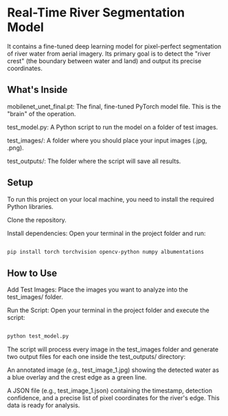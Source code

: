 # Real-Time River Segmentation Model
It contains a fine-tuned deep learning model for pixel-perfect segmentation of river water from aerial imagery. Its primary goal is to detect the "river crest" (the boundary between water and land) and output its precise coordinates.

## What's Inside
mobilenet_unet_final.pt: The final, fine-tuned PyTorch model file. This is the "brain" of the operation.

test_model.py: A Python script to run the model on a folder of test images.

test_images/: A folder where you should place your input images (.jpg, .png).

test_outputs/: The folder where the script will save all results.

## Setup
To run this project on your local machine, you need to install the required Python libraries.

Clone the repository.

Install dependencies: Open your terminal in the project folder and run:

``` Bash

pip install torch torchvision opencv-python numpy albumentations
```
## How to Use
Add Test Images: Place the images you want to analyze into the test_images/ folder.

Run the Script: Open your terminal in the project folder and execute the script:

```Bash

python test_model.py
```
The script will process every image in the test_images folder and generate two output files for each one inside the test_outputs/ directory:

An annotated image (e.g., test_image_1.jpg) showing the detected water as a blue overlay and the crest edge as a green line.

A JSON file (e.g., test_image_1.json) containing the timestamp, detection confidence, and a precise list of pixel coordinates for the river's edge. This data is ready for analysis.